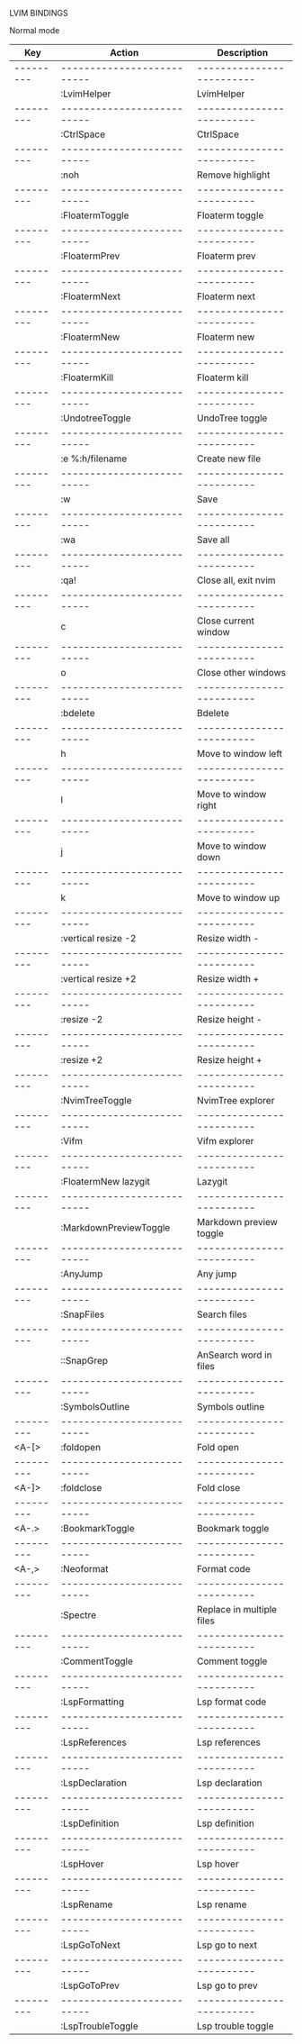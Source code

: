 LVIM BINDINGS

Normal mode

| Key       | Action                     | Description               |
| --------- | -------------------------- | ------------------------- |
| --------- | -------------------------- | ------------------------- |
| <F11>     | :LvimHelper<CR>            | LvimHelper                |
| --------- | -------------------------- | ------------------------- |
| <C-space> | :CtrlSpace<CR>             | CtrlSpace                 |
| --------- | -------------------------- | ------------------------- |
| <Esc>     | <Esc>:noh<CR>              | Remove highlight          |
| --------- | -------------------------- | ------------------------- |
| <F1>      | :FloatermToggle<CR>        | Floaterm toggle           |
| --------- | -------------------------- | ------------------------- |
| <F2>      | :FloatermPrev<CR>          | Floaterm prev             |
| --------- | -------------------------- | ------------------------- |
| <F3>      | :FloatermNext<CR>          | Floaterm next             |
| --------- | -------------------------- | ------------------------- |
| <F4>      | :FloatermNew<CR>           | Floaterm new              |
| --------- | -------------------------- | ------------------------- |
| <F12>     | :FloatermKill<CR>          | Floaterm kill             |
| --------- | -------------------------- | ------------------------- |
| <F5>      | :UndotreeToggle<CR>        | UndoTree toggle           |
| --------- | -------------------------- | ------------------------- |
| <C-n>     | :e %:h/filename<CR>        | Create new file           |
| --------- | -------------------------- | ------------------------- |
| <C-s>     | :w<CR>                     | Save                      |
| --------- | -------------------------- | ------------------------- |
| <C-a>     | :wa<CR>                    | Save all                  |
| --------- | -------------------------- | ------------------------- |
| <C-e>     | :qa!<CR>                   | Close all, exit nvim      |
| --------- | -------------------------- | ------------------------- |
| <C-x>     | <C-w>c                     | Close current window      |
| --------- | -------------------------- | ------------------------- |
| <C-o>     | <C-w>o                     | Close other windows       |
| --------- | -------------------------- | ------------------------- |
| <C-d>     | :bdelete<CR>               | Bdelete                   |
| --------- | -------------------------- | ------------------------- |
| <C-h>     | <C-w>h                     | Move to window left       |
| --------- | -------------------------- | ------------------------- |
| <C-l>     | <C-w>l                     | Move to window right      |
| --------- | -------------------------- | ------------------------- |
| <C-j>     | <C-w>j                     | Move to window down       |
| --------- | -------------------------- | ------------------------- |
| <C-k>     | <C-w>k                     | Move to window up         |
| --------- | -------------------------- | ------------------------- |
| <C-Left>  | :vertical resize -2<CR>    | Resize width -            |
| --------- | -------------------------- | ------------------------- |
| <C-Right> | :vertical resize +2<CR>    | Resize width +            |
| --------- | -------------------------- | ------------------------- |
| <C-Up>    | :resize -2<CR>             | Resize height -           |
| --------- | -------------------------- | ------------------------- |
| <C-Down>  | :resize +2<CR>             | Resize height +           |
| --------- | -------------------------- | ------------------------- |
| <S-x>     | :NvimTreeToggle<CR>        | NvimTree explorer         |
| --------- | -------------------------- | ------------------------- |
| <S-u>     | :Vifm<CR>                  | Vifm explorer             |
| --------- | -------------------------- | ------------------------- |
| <S-l>     | :FloatermNew lazygit<CR>   | Lazygit                   |
| --------- | -------------------------- | ------------------------- |
| <S-m>     | :MarkdownPreviewToggle<CR> | Markdown preview toggle   |
| --------- | -------------------------- | ------------------------- |
| <A-j>     | :AnyJump<CR>               | Any jump                  |
| --------- | -------------------------- | ------------------------- |
| <S-f>     | :SnapFiles<CR>             | Search files              |
| --------- | -------------------------- | ------------------------- |
| <S-t>     | ::SnapGrep<CR>             | AnSearch word in files    |
| --------- | -------------------------- | ------------------------- |
| <A-v>     | :SymbolsOutline<CR>        | Symbols outline           |
| --------- | -------------------------- | ------------------------- |
| <A-[>     | :foldopen<CR>              | Fold open                 |
| --------- | -------------------------- | ------------------------- |
| <A-]>     | :foldclose<CR>             | Fold close                |
| --------- | -------------------------- | ------------------------- |
| <A-.>     | :BookmarkToggle<CR>        | Bookmark toggle           |
| --------- | -------------------------- | ------------------------- |
| <A-,>     | :Neoformat<CR>             | Format code               |
| --------- | -------------------------- | ------------------------- |
| <A-s>     | :Spectre<CR>               | Replace in multiple files |
| --------- | -------------------------- | ------------------------- |
| <A-/>     | :CommentToggle<CR>         | Comment toggle            |
| --------- | -------------------------- | ------------------------- |
| <A-f>     | :LspFormatting<CR>         | Lsp format code           |
| --------- | -------------------------- | ------------------------- |
| <A-g>     | :LspReferences<CR>         | Lsp references            |
| --------- | -------------------------- | ------------------------- |
| <A-d>     | :LspDeclaration<CR>        | Lsp declaration           |
| --------- | -------------------------- | ------------------------- |
| <A-p>     | :LspDefinition<CR>         | Lsp definition            |
| --------- | -------------------------- | ------------------------- |
| <A-h>     | :LspHover<CR>              | Lsp hover                 |
| --------- | -------------------------- | ------------------------- |
| <A-r>     | :LspRename<CR>             | Lsp rename                |
| --------- | -------------------------- | ------------------------- |
| <A-n>     | :LspGoToNext<CR>           | Lsp go to next            |
| --------- | -------------------------- | ------------------------- |
| <A-p>     | :LspGoToPrev<CR>           | Lsp go to prev            |
| --------- | -------------------------- | ------------------------- |
| <A-e>     | :LspTroubleToggle<CR>      | Lsp trouble toggle        |
